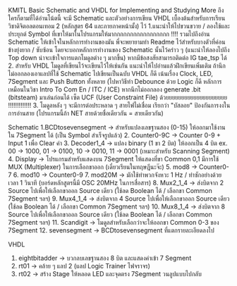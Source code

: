 KMITL Basic Schematic and VHDL for Implementing and Studying More
ถึงใครก็ตามที่ได้อ่านโน้ตนี้ จะมี Schematic และตัวอย่างการเขียน  VHDL เบื้องต้นสำหรับการเรียนวิชาดิจิตอลตอนเทอม 2 (หลักสูตร 64 และภายภาคหน้ามั้ง) ไว้ 
1.แนะนำให้ไปขวนขวาย / ลองใช้และประยุกต์ Symbol ที่เขาให้มาในโปรแกรมให้มากกกกกกกกกกกกกกกกก !!!! รวมไปถึงอ่าน Schematic ให้เข้าใจในหลักการทำงานของมัน พี่จะพยายามทำ Readme ไว้สำหรับบางตัวที่ค่อนข้างยุ่งยาก / ซับซ้อน  โดยจะบอกหลักการทำงานของ Schematic นั้นไว้คร่าว ๆ (แนะนำให้ลองไปถึง  Top down น่าจะเข้าใจการแตกโมดูลต่าง ๆ มากขึ้น) หากมีข้อสงสัยสามารถติดต่อ IG tae_tsp ได้
2. สำหรับ VHDL โมดูลที่เขียนไว้จะเขียนไว้ให้เช่นกัน แนะนำให้ไปอ่านแล้วฝึกเขียนเพิ่มเติม ถ้านึกไม่ออกลองเอาแลปที่ใช้ Schematic ไปเขียนเป็นฉบับ VHDL ก็ดี เน้นเรื่อง  Clock, LED, 7Segment และ Push Button ทั้งหลาย (ไปหาวิธีทำ Debounce ด้วย Logic ก็ดี หลักการเหมือนในวิชา Intro To Com En / ITC / ICE) หากนึกไม่ออกลอง generate .bit (bitsteam) มาเล่นก่อนได้ เซ็ต UCF (User Constraint File) ด้วยยยยยยยยยยยยยยยยยยยย !!!!!!!!!!!!!
3. โมดูลหลัง ๆ จะมีการต่อประหลาด ๆ สายไฟไม่เชื่อม เรียกว่า "บัสลอย" ป้องกันการงงในการอ่านสาย (โปรแกรมนี้ถ้า NET สายด้วยชื่อเดียวกัน = สายเดียวกัน)

Schematic
1.BCDtosevensegment -> สำหรับแปลงเลขฐานสอง (0-15) ให้ออกมาใช้งานใน 7Segment ได้ (เป็น Symbol สำเร็จรูปแล้ว) 
2. Counter0-9C -> Counter 0-9 + Input 1 เพื่อ Clear ค่า
3. Decoder1_4 -> แปลง binary (1 ขา 2 บิต) ให้ออกเป็น 4 บิต ex. 00 -> 1000, 01 -> 0100, 10 -> 0010, 11 -> 0001 (เหมาะสำหรับ Scanning Segment)
4. Display -> โปรแกรมสำหรับแสดงบน 7Segment ให้แสดงที่ขา Common 0,1 มีการใช้ MUX (Multiplexer) ในการเลือกขาออก (เดี๋ยวเรียนในทฤษฎีนะจ๊ะ)
5. mod8 -> Counter0-7
6. mod10 -> Counter0-9
7. mod20M -> มักใช้ทำพวกจังหวะ 1 Hz / ทำซักอย่างด้วยเวลา 1 วินาที (บอร์ดหลักสูตรนี้มี OSC 20MHz ในการสื่อสาร)
8. Mux2_1_4 -> ส่งบิตจาก 2 Source ไปเพื่อให้เลือกขาออก Source เดียว (ใช้ลด Boolean ได้ / เลือกขา Common 7Segment ฯลฯ)
9. Mux4_1_4 -> ส่งบิตจาก 4 Source ไปเพื่อให้เลือกขาออก Source เดียว (ใช้ลด Boolean ได้ / เลือกขา Common 7Segment ฯลฯ)
10. Mux8_1_4 -> ส่งบิตจาก 8 Source ไปเพื่อให้เลือกขาออก Source เดียว (ใช้ลด Boolean ได้ / เลือกขา Common 7Segment ฯลฯ)
11. Scandigit -> โมดูลสำหรับเลือกว่าจะให้ออกขา Common 0-3 ของ 7Segment
12. sevensegment -> BCDtosevensegment ที่แตกรายละเอียดลงไป

VHDL
1. eightbitadder -> บวกลบเลขฐานสอง 8 บิต และแสดงค่าเข้า 7 Segment
2. rt01 -> คล้าย ๆ แลป 2 (แลป Logic Trainer ไฟจราจร)
3. rt02 -> สร้าง Stage ให้หลอด LED และจุดตรง 7Segment วนลูปแบบไปกลับ
